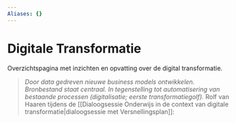 ```yaml
---
Aliases: {}
---
```


# Digitale Transformatie

Overzichtspagina met inzichten en opvatting over de digital transformatie.



>*Door data gedreven nieuwe business models ontwikkelen. Bronbestand staat centraal. In tegenstelling tot automatisering van bestaande processen (digitalisatie; eerste transformatiegolf).*
> Rolf van Haaren tijdens de [[Dialoogsessie Onderwijs in de context van digitale transformatie|dialoogsessie met Versnellingsplan]]:

